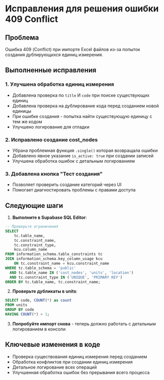 # Исправления для решения ошибки 409 Conflict

## Проблема
Ошибка 409 (Conflict) при импорте Excel файлов из-за попыток создания дублирующихся единиц измерения.

## Выполненные исправления

### 1. Улучшена обработка единиц измерения
- Добавлена проверка по `title` И `code` при поиске существующих единиц
- Добавлена проверка на дублирование кода перед созданием новой единицы
- При ошибке создания - попытка найти существующую единицу с тем же кодом
- Улучшено логирование для отладки

### 2. Исправлено создание cost_nodes
- Убрана проблемная функция `.single()` которая возвращала ошибки
- Добавлено явное указание `is_active: true` при создании записей
- Улучшена обработка ошибок с детальным логированием

### 3. Добавлена кнопка "Тест создания"
- Позволяет проверить создание категорий через UI
- Помогает диагностировать проблемы с правами доступа

## Следующие шаги

1. **Выполните в Supabase SQL Editor**:
```sql
-- Проверьте ограничения
SELECT 
    tc.table_name,
    tc.constraint_name,
    tc.constraint_type,
    kcu.column_name
FROM information_schema.table_constraints tc
JOIN information_schema.key_column_usage kcu 
    ON tc.constraint_name = kcu.constraint_name
WHERE tc.table_schema = 'public'
  AND tc.table_name IN ('cost_nodes', 'units', 'location')
  AND tc.constraint_type IN ('UNIQUE', 'PRIMARY KEY')
ORDER BY tc.table_name, tc.constraint_name;
```

2. **Проверьте дубликаты в units**:
```sql
SELECT code, COUNT(*) as count 
FROM units 
GROUP BY code 
HAVING COUNT(*) > 1;
```

3. **Попробуйте импорт снова** - теперь должно работать с детальным логированием в консоли

## Ключевые изменения в коде
- Проверка существования единиц измерения перед созданием
- Обработка конфликтов при создании единиц измерения
- Детальное логирование всех операций
- Улучшенная обработка ошибок без прерывания всего процесса
